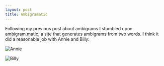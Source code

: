 ```yaml
--- 
layout: post
title: Ambigramatic
---
```


Following my previous post about ambigrams I stumbled upon [ambigram.matic](http://ambigram.matic.com/), a site that generates ambigrams from two words. I think it did a reasonable job with Annie and Billy:

![Annie](http://farm1.static.flickr.com/200/479908849_63ad36c32f.jpg?v=0)

![Billy](http://farm1.static.flickr.com/231/479908853_437ec5d4d6.jpg?v=0)
